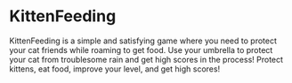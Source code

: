 # KittenFeeding

KittenFeeding is a simple and satisfying game where you need to protect your cat friends while roaming to get food. Use your umbrella to protect your cat from troublesome rain and get high scores in the process! Protect kittens, eat food, improve your level, and get high scores!
